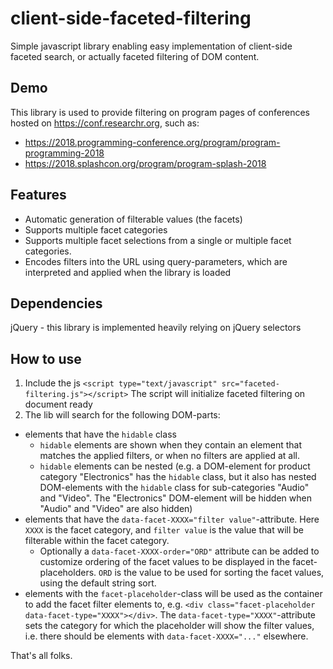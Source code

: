 # client-side-faceted-filtering
Simple javascript library enabling easy implementation of client-side faceted search, or actually faceted filtering of DOM content.

## Demo
This library is used to provide filtering on program pages of conferences hosted on https://conf.researchr.org, such as:
- https://2018.programming-conference.org/program/program-programming-2018
- https://2018.splashcon.org/program/program-splash-2018

## Features
- Automatic generation of filterable values (the facets)
- Supports multiple facet categories
- Supports multiple facet selections from a single or multiple facet categories.
- Encodes filters into the URL using query-parameters, which are interpreted and applied when the library is loaded

## Dependencies
jQuery - this library is implemented heavily relying on jQuery selectors

## How to use

1. Include the js
`<script type="text/javascript" src="faceted-filtering.js"></script>`
The script will initialize faceted filtering on document ready
1. The lib will search for the following DOM-parts:
  - elements that have the `hidable` class
    - `hidable` elements are shown when they contain an element that matches the applied filters, or when no filters are applied at all.
    - `hidable` elements can be nested (e.g. a DOM-element for product category "Electronics" has the `hidable` class, but it also has nested DOM-elements with the `hidable` class for sub-categories "Audio" and "Video". The "Electronics" DOM-element will be hidden when "Audio" and "Video" are also hidden)
  - elements that have the `data-facet-XXXX="filter value"`-attribute. Here `XXXX` is the facet category, and `filter value` is the value that will be filterable within the facet category.
    - Optionally a `data-facet-XXXX-order="ORD"` attribute can be added to customize ordering of the facet values to be displayed in the facet-placeholders. `ORD` is the value to be used for sorting the facet values, using the default string sort.
  - elements with the `facet-placeholder`-class will be used as the container to add the facet filter elements to, e.g. `<div class="facet-placeholder data-facet-type="XXXX"></div>`. The `data-facet-type="XXXX"`-attribute sets the category for which the placeholder will show the filter values, i.e. there should be elements with `data-facet-XXXX="..."` elsewhere.
  
That's all folks.
